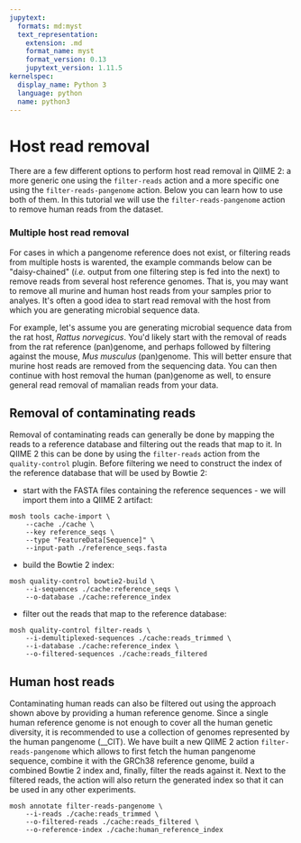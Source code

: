 ```yaml
---
jupytext:
  formats: md:myst
  text_representation:
    extension: .md
    format_name: myst
    format_version: 0.13
    jupytext_version: 1.11.5
kernelspec:
  display_name: Python 3
  language: python
  name: python3
---
```

# Host read removal
There are a few different options to perform host read removal in QIIME 2: a more generic one using the `filter-reads` action
and a more specific one using the `filter-reads-pangenome` action. Below you can learn how to use both of them. In this tutorial we will 
use the `filter-reads-pangenome` action to remove human reads from the dataset.

### Multiple host read removal
For cases in which a pangenome reference does not exist, or filtering reads from multiple hosts is warented, the example commands below can be "daisy-chained" (*i.e.* output from one filtering step is fed into the next) to remove reads from several host reference genomes. That is, you may want to remove all murine and human host reads from your samples prior to analyes. It's often a good idea to start read removal with the host from which you are generating microbial sequence data. 

For example, let's assume you are generating microbial sequence data from the rat host, *Rattus norvegicus*. You'd likely start with the removal of reads from the rat reference (pan)genome, and perhaps followed by filtering against the mouse, *Mus musculus* (pan)genome. This will better ensure that murine host reads are removed from the sequencing data. You can then continue with host removal the human (pan)genome as well, to ensure general read removal of mamalian reads from your data. 

## Removal of contaminating reads
Removal of contaminating reads can generally be done by mapping the reads to a reference database and filtering out the reads
that map to it. In QIIME 2 this can be done by using the `filter-reads` action from the `quality-control` plugin. Before filtering
we need to construct the index of the reference database that will be used by Bowtie 2:
- start with the FASTA files containing the reference sequences - we will import them into a QIIME 2 artifact:
```{code-cell}
mosh tools cache-import \
    --cache ./cache \
    --key reference_seqs \
    --type "FeatureData[Sequence]" \
    --input-path ./reference_seqs.fasta
```
- build the Bowtie 2 index:
```{code-cell}
mosh quality-control bowtie2-build \
    --i-sequences ./cache:reference_seqs \
    --o-database ./cache:reference_index
```
- filter out the reads that map to the reference database:
```{code-cell}
mosh quality-control filter-reads \
    --i-demultiplexed-sequences ./cache:reads_trimmed \
    --i-database ./cache:reference_index \
    --o-filtered-sequences ./cache:reads_filtered
```

## Human host reads
Contaminating human reads can also be filtered out using the approach shown above by providing a human reference genome.
Since a single human reference genome is not enough to cover all the human genetic diversity, it is recommended to use a
collection of genomes represented by the human pangenome (__CIT). We have built a new QIIME 2 action `filter-reads-pangenome`
which allows to first fetch the human pangenome sequence, combine it with the GRCh38 reference genome, build a combined 
Bowtie 2 index and, finally, filter the reads against it. Next to the filtered reads, the action will also return the generated 
index so that it can be used in any other experiments.
```{code-cell}
mosh annotate filter-reads-pangenome \
    --i-reads ./cache:reads_trimmed \
    --o-filtered-reads ./cache:reads_filtered \
    --o-reference-index ./cache:human_reference_index
```
